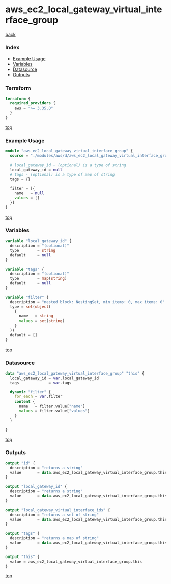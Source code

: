 # aws_ec2_local_gateway_virtual_interface_group

[back](../aws.md)

### Index

- [Example Usage](#example-usage)
- [Variables](#variables)
- [Datasource](#datasource)
- [Outputs](#outputs)

### Terraform

```terraform
terraform {
  required_providers {
    aws = ">= 3.35.0"
  }
}
```

[top](#index)

### Example Usage

```terraform
module "aws_ec2_local_gateway_virtual_interface_group" {
  source = "./modules/aws/d/aws_ec2_local_gateway_virtual_interface_group"

  # local_gateway_id - (optional) is a type of string
  local_gateway_id = null
  # tags - (optional) is a type of map of string
  tags = {}

  filter = [{
    name   = null
    values = []
  }]
}
```

[top](#index)

### Variables

```terraform
variable "local_gateway_id" {
  description = "(optional)"
  type        = string
  default     = null
}

variable "tags" {
  description = "(optional)"
  type        = map(string)
  default     = null
}

variable "filter" {
  description = "nested block: NestingSet, min items: 0, max items: 0"
  type = set(object(
    {
      name   = string
      values = set(string)
    }
  ))
  default = []
}
```

[top](#index)

### Datasource

```terraform
data "aws_ec2_local_gateway_virtual_interface_group" "this" {
  local_gateway_id = var.local_gateway_id
  tags             = var.tags

  dynamic "filter" {
    for_each = var.filter
    content {
      name   = filter.value["name"]
      values = filter.value["values"]
    }
  }

}
```

[top](#index)

### Outputs

```terraform
output "id" {
  description = "returns a string"
  value       = data.aws_ec2_local_gateway_virtual_interface_group.this.id
}

output "local_gateway_id" {
  description = "returns a string"
  value       = data.aws_ec2_local_gateway_virtual_interface_group.this.local_gateway_id
}

output "local_gateway_virtual_interface_ids" {
  description = "returns a set of string"
  value       = data.aws_ec2_local_gateway_virtual_interface_group.this.local_gateway_virtual_interface_ids
}

output "tags" {
  description = "returns a map of string"
  value       = data.aws_ec2_local_gateway_virtual_interface_group.this.tags
}

output "this" {
  value = aws_ec2_local_gateway_virtual_interface_group.this
}
```

[top](#index)